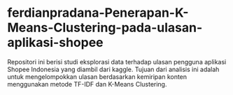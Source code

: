 # ferdianpradana-Penerapan-K-Means-Clustering-pada-ulasan-aplikasi-shopee
Repositori ini berisi studi eksplorasi data terhadap ulasan pengguna aplikasi Shopee Indonesia yang diambil dari kaggle. Tujuan dari analisis ini adalah untuk mengelompokkan ulasan berdasarkan kemiripan konten menggunakan metode TF-IDF dan K-Means Clustering.

